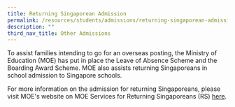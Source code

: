 ```yaml
---
title: Returning Singaporean Admission
permalink: /resources/students/admissions/returning-singaporean-admission/
description: ""
third_nav_title: Other Admissions
---
```

To assist families intending to go for an overseas posting, the Ministry of Education (MOE) has put in place the Leave of Absence Scheme and the Boarding Award Scheme. MOE also assists returning Singaporeans in school admission to Singapore schools.

  

For more information on the admission for returning Singaporeans, please visit MOE's website on MOE Services for Returning Singaporeans (RS) [here](https://www.moe.gov.sg/returning-singaporeans).